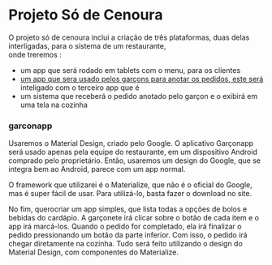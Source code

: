 <h1>Projeto Só de Cenoura</h1>

O projeto só de cenoura inclui a criação de três plataformas, duas delas interligadas, para o sistema de um restaurante,<br>
onde treremos :
- um app que será rodado em tablets com o menu, para os clientes
- <a href="#garconapp">um app que sera usado pelos garçons para anotar os pedidos, este será</a> inteligado com o terceiro app que é
- um sistema que receberá o pedido anotado pelo garçon e o exibirá em uma tela na cozinha

<h3 id="garconapp">garconapp</h3>

Usaremos o Material Design, criado pelo Google. O aplicativo Garçonapp será usado apenas pela equipe do restaurante, em um dispositivo Android comprado pelo proprietário. Então, usaremos um design do Google, que se integra bem ao Android, parece com um app normal.<br>

O framework que utilizarei é o Materialize, que não é o oficial do Google, mas é super fácil de usar. Para utilizá-lo, basta fazer o download no site. <br>

No fim, querocriar um app simples, que lista todas a opções de bolos e bebidas do cardápio. A garçonete irá clicar sobre o botão de cada item e o app irá marcá-los. Quando o pedido for completado, ela irá finalizar o pedido pressionando um botão da parte inferior. Com isso, o pedido irá chegar diretamente na cozinha. Tudo será feito utilizando o design do Material Design, com componentes do Materialize.
